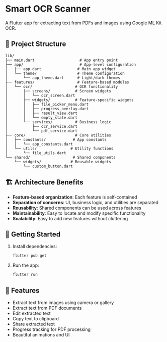 # Smart OCR Scanner

A Flutter app for extracting text from PDFs and images using Google ML Kit OCR.

## 📁 Project Structure

```
lib/
├── main.dart                    # App entry point
├── app/                         # App-level configuration
│   ├── app.dart                # Main app widget
│   └── theme/                  # Theme configuration
│       └── app_theme.dart      # Light/dark themes
├── features/                   # Feature-based modules
│   └── ocr/                   # OCR functionality
│       ├── screens/           # Screen widgets
│       │   └── ocr_screen.dart
│       ├── widgets/           # Feature-specific widgets
│       │   ├── file_picker_menu.dart
│       │   ├── progress_overlay.dart
│       │   ├── result_view.dart
│       │   └── empty_state.dart
│       └── services/          # Business logic
│           ├── ocr_service.dart
│           └── pdf_service.dart
├── core/                      # Core utilities
│   ├── constants/            # App constants
│   │   └── app_constants.dart
│   └── utils/               # Utility functions
│       └── file_utils.dart
└── shared/                   # Shared components
    └── widgets/             # Reusable widgets
        └── custom_button.dart
```

## 🏗️ Architecture Benefits

- **Feature-based organization**: Each feature is self-contained
- **Separation of concerns**: UI, business logic, and utilities are separated
- **Reusability**: Shared components can be used across features
- **Maintainability**: Easy to locate and modify specific functionality
- **Scalability**: Easy to add new features without cluttering

## 🚀 Getting Started

1. Install dependencies:
   ```bash
   flutter pub get
   ```

2. Run the app:
   ```bash
   flutter run
   ```

## 📱 Features

- Extract text from images using camera or gallery
- Extract text from PDF documents
- Edit extracted text
- Copy text to clipboard
- Share extracted text
- Progress tracking for PDF processing
- Beautiful animations and UI
